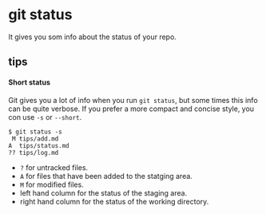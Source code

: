 # git status

It gives you som info about the status of your repo.

## tips

#### Short status

Git gives you a lot of info when you run `git status`, but some times this info can be quite verbose. If you prefer a more compact and concise style, you con use `-s` or `--short`.

```git
$ git status -s
 M tips/add.md
A  tips/status.md
?? tips/log.md
```

* `?` for untracked files.
* `A` for files that have been added to the statging area.
* `M` for modified files.
* left hand column for the status of the staging area.
* right hand column for the status of the working directory.

